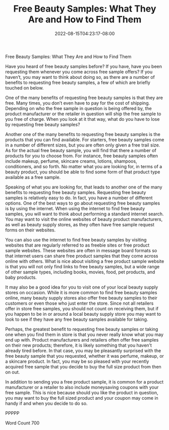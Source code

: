 ﻿---
title: "Free Beauty Samples: What They Are and How to Find Them"
date: 2022-08-15T04:23:17-08:00
description: "TXT Tips for Web Success"
featured_image: "/images/TXT.jpg"
tags: ["TXT"]
---

Free Beauty Samples: What They Are and How to Find Them

Have you heard of free beauty samples before?  If you have, have you been requesting them whenever you come across free sample offers? If you haven’t, you may want to think about doing so, as there are a number of benefits to requesting free beauty samples, a few of which are briefly touched on below.

One of the many benefits of requesting free beauty samples is that they are free.  Many times, you don’t even have to pay for the cost of shipping. Depending on who the free sample in question is being offered by, the product manufacturer or the retailer in question will ship the free sample to you free of charge.  When you look at it that way, what do you have to lose by requesting free beauty samples?

Another one of the many benefits to requesting free beauty samples is the products that you can find available. For starters, free beauty samples come in a number of different sizes, but you are often only given a free trail size. As for the actual free beauty sample, you will find that there a number of products for you to choose from. For instance, free beauty samples often include makeup, perfume, skincare creams, lotions, shampoos, conditioners, and so forth. No matter what you are looking for, in terms of a beauty product, you should be able to find some form of that product type available as a free sample.

Speaking of what you are looking for, that leads to another one of the many benefits to requesting free beauty samples.  Requesting free beauty samples is relatively easy to do. In fact, you have a number of different options.  One of the best ways to go about requesting free beauty samples is by using the internet. When using the internet to find free beauty samples, you will want to think about performing a standard internet search.  You may want to visit the online websites of beauty product manufacturers, as well as beauty supply stores, as they often have free sample request forms on their websites.

You can also use the internet to find free beauty samples by visiting websites that are regularly referred to as freebie sites or free product sample websites. These websites are often in message board formats so that internet users can share free product samples that they come across online with others. What is nice about visiting a free product sample website is that you will not only find links to free beauty samples, but a wide range of other sample types, including books, movies, food, pet products, and baby products.

It may also be a good idea for you to visit one of your local beauty supply stores on occasion. While it is more common to find free beauty samples online, many beauty supply stores also offer free beauty samples to their customers or even those who just enter the store.  Since not all retailers offer in store free samples, you should not count on receiving them, but if you happen to be in or around a local beauty supply store you may want to look to see if they have any free beauty samples available for taking.

Perhaps, the greatest benefit to requesting free beauty samples or taking one when you find them in store is that you never really know what you may end up with.  Product manufacturers and retailers often offer free samples on their new products; therefore, it is likely something that you haven’t already tired before.  In that case, you may be pleasantly surprised with the free beauty sample that you requested, whether it was perfume, makeup, or a skincare product.  In fact, you may be so pleased with your recently acquired free sample that you decide to buy the full size product from then on out.

In addition to sending you a free product sample, it is common for a product manufacturer or a retailer to also include moneysaving coupons with your free sample. This is nice because should you like the product in question, you may want to buy the full sized product and your coupon may come in handy if and when you decide to do so.

PPPPP

Word Count 700

